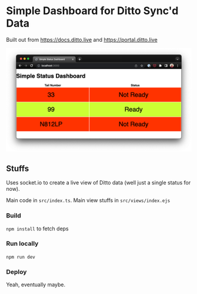 # Simple Dashboard for Ditto Sync'd Data

Built out from https://docs.ditto.live and https://portal.ditto.live

![screenshot](./screenshot.png)

## Stuffs

Uses socket.io to create a live view of Ditto data (well just a single status for now).

Main code in `src/index.ts`.  Main view stuffs in `src/views/index.ejs`

### Build

`npm install` to fetch deps

### Run locally

`npm run dev`

### Deploy

Yeah, eventually maybe.

